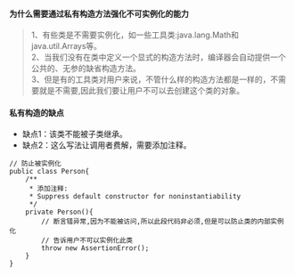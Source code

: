 #### 为什么需要通过私有构造方法强化不可实例化的能力
> 1、有些类是不需要实例化，如一些工具类:java.lang.Math和java.util.Arrays等。<br>
2、当我们没有在类中定义一个显式的构造方法时，编译器会自动提供一个公共的、无参的缺省构造方法。<br>
3、但是有的工具类对用户来说，不管什么样的构造方法都是一样的，不需要就是不需要,因此我们要让用户不可以去创建这个类的对象。

#### 私有构造的缺点
- 缺点1：该类不能被子类继承。
- 缺点2：这么写法让调用者费解，需要添加注释。

```
// 防止被实例化
public class Person{
    /**
     * 添加注释:
     * Suppress default constructor for noninstantiability
     */
    private Person(){
        // 断言错异常,因为不能被访问,所以此段代码非必须,但是可以防止类的内部实例化
        // 告诉用户不可以实例化此类
        throw new AssertionError();
    }
}
```

